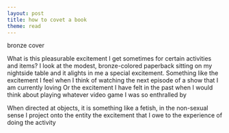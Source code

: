 ```yaml
---
layout: post
title: how to covet a book
theme: read
---
```


bronze cover

What is this pleasurable excitement I get sometimes for certain activities and items?
I look at the modest, bronze-colored paperback sitting on my nightside table and it alights in me a special excitement.
Something like the excitement I feel when I think of watching the next episode of a show that I am currently loving
Or the excitement I have felt in the past when I would think about playing whatever video game I was so enthralled by

When directed at objects, it is something like a fetish, in the non-sexual sense
I project onto the entity the excitement that I owe to the experience of doing the activity